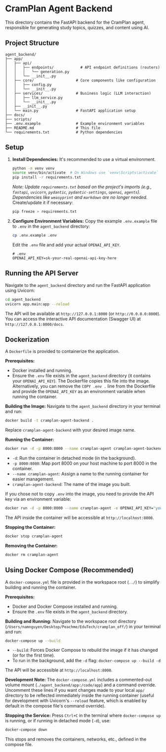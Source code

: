 # CramPlan Agent Backend

This directory contains the FastAPI backend for the CramPlan agent, responsible for generating study topics, quizzes, and content using AI.

## Project Structure

```
agent_backend/
├── app/
│   ├── api/
│   │   ├── endpoints/            # API endpoint definitions (routers)
│   │   │   └── generation.py
│   │   └── __init__.py
│   ├── core/                   # Core components like configuration
│   │   ├── config.py
│   │   └── __init__.py
│   ├── services/               # Business logic (LLM interaction)
│   │   ├── llm_service.py
│   │   └── __init__.py
│   ├── __init__.py
│   └── main.py                 # FastAPI application setup
├── docs/
├── scripts/
├── .env.example                # Example environment variables
├── README.md                   # This file
└── requirements.txt            # Python dependencies
```

## Setup

1.  **Install Dependencies:**
    It's recommended to use a virtual environment.
    ```bash
    python -m venv venv
    source venv/bin/activate  # On Windows use `venv\Scripts\activate`
    pip install -r requirements.txt
    ```
    *Note: Update `requirements.txt` based on the project's imports (e.g., `fastapi`, `uvicorn`, `pydantic`, `pydantic-settings`, `openai`, `agents`). Dependencies like `weasyprint` and `markdown` are no longer needed.* Create/update it if necessary:
    ```bash
    pip freeze > requirements.txt
    ```

2.  **Configure Environment Variables:**
    Copy the example `.env.example` file to `.env` in the `agent_backend` directory:
    ```bash
    cp .env.example .env
    ```
    Edit the `.env` file and add your actual `OPENAI_API_KEY`.
    ```dotenv
    # .env
    OPENAI_API_KEY=sk-your-real-openai-api-key-here
    ```

## Running the API Server

Navigate to the `agent_backend` directory and run the FastAPI application using Uvicorn:

```bash
cd agent_backend
uvicorn app.main:app --reload
```

The API will be available at `http://127.0.0.1:8000` (or `http://0.0.0.0:8000`). You can access the interactive API documentation (Swagger UI) at `http://127.0.0.1:8000/docs`.

## Dockerization

A `Dockerfile` is provided to containerize the application.

**Prerequisites:**
*   Docker installed and running.
*   Ensure the `.env` file exists in the `agent_backend` directory (it contains your `OPENAI_API_KEY`). The Dockerfile copies this file into the image. Alternatively, you can remove the `COPY .env .` line from the Dockerfile and provide the `OPENAI_API_KEY` as an environment variable when running the container.

**Building the Image:**
Navigate to the `agent_backend` directory in your terminal and run:
```bash
docker build -t cramplan-agent-backend .
```
Replace `cramplan-agent-backend` with your desired image name.

**Running the Container:**
```bash
docker run -d -p 8000:8000 --name cramplan-agent cramplan-agent-backend
```
*   `-d`: Run the container in detached mode (in the background).
*   `-p 8000:8000`: Map port 8000 on your host machine to port 8000 in the container.
*   `--name cramplan-agent`: Assign a name to the running container for easier management.
*   `cramplan-agent-backend`: The name of the image you built.

If you chose not to copy `.env` into the image, you need to provide the API key via an environment variable:
```bash
docker run -d -p 8000:8000 --name cramplan-agent -e OPENAI_API_KEY="your-actual-api-key" cramplan-agent-backend
```

The API inside the container will be accessible at `http://localhost:8000`.

**Stopping the Container:**
```bash
docker stop cramplan-agent
```

**Removing the Container:**
```bash
docker rm cramplan-agent
```

## Using Docker Compose (Recommended)

A `docker-compose.yml` file is provided in the workspace root (`../`) to simplify building and running the container.

**Prerequisites:**
*   Docker and Docker Compose installed and running.
*   Ensure the `.env` file exists in the `agent_backend` directory.

**Building and Running:**
Navigate to the workspace root directory (`/Users/namnguyen/Desktop/Peachme/EduTech/cramplan_off/`) in your terminal and run:
```bash
docker-compose up --build
```
*   `--build`: Forces Docker Compose to rebuild the image if it has changed (or for the first time).
*   To run in the background, add the `-d` flag: `docker-compose up --build -d`

The API will be accessible at `http://localhost:8000`.

**Development Note:** The `docker-compose.yml` includes a commented-out volume mount (`./agent_backend/app:/code/app`) and a command override. Uncomment these lines if you want changes made to your local `app/` directory to be reflected immediately inside the running container (useful for development with Uvicorn's `--reload` feature, which is enabled by default in the compose file's command override).

**Stopping the Service:**
Press `Ctrl+C` in the terminal where `docker-compose up` is running, or if running in detached mode (`-d`), use:
```bash
docker-compose down
```
This stops and removes the containers, networks, etc., defined in the compose file.